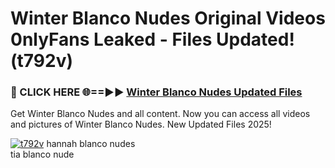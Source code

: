 # Winter Blanco Nudes Original Videos 0nlyFans Leaked - Files Updated! (t792v)

<h3>🔴 CLICK HERE 🌐==►► <a href="https://tinyurl.com/yrmya6cz" rel="nofollow">Winter Blanco Nudes Updated Files</a></h3>

Get Winter Blanco Nudes and all content. Now you can access all videos and pictures of Winter Blanco Nudes. New Updated Files 2025!

[![t792v](https://i.imgur.com/FMdXYCs.gif)](https://tinyurl.com/yrmya6cz)
hannah blanco nudes<br>
tia blanco nude